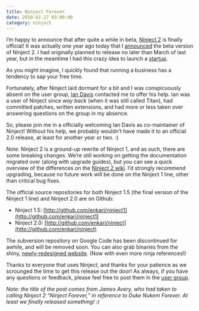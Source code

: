 ```yaml
---
title: Ninject Forever
date: 2010-02-27 03:00:00
category: ninject
---
```


I’m happy to announce that after quite a while in beta, [Ninject 2](http://ninject.org/) is finally official! It was actually one year ago today that I [announced](http://kohari.org/2009/02/25/ninject-2-reaches-beta/) the beta version of Ninject 2. I had originally planned to release no later than March of last year, but in the meantime I had this crazy idea to launch a [startup](http://agilezen.com/).

As you might imagine, I quickly found that running a business has a tendency to sap your free time.

Fortunately, after Ninject laid dormant for a bit and I was conspicuously absent on the user group, [Ian Davis](http://innovatian.com/) contacted me to offer his help. Ian was a user of Ninject since _way back_ (when it was still called Titan), had committed patches, written extensions, and had more or less taken over answering questions on the group in my absence.

So, please join me in a officially welcoming Ian Davis as co-maintainer of Ninject! Without his help, we probably wouldn’t have made it to an official 2.0 release, at least for another year or two. :)

Note: Ninject 2 is a ground-up rewrite of Ninject 1, and as such, there are some breaking changes. We’re still working on getting the documentation migrated over (along with upgrade guides), but you can see a quick overview of the differences on the [Ninject 2 wiki](http://wiki.github.com/enkari/ninject/changes-in-ninject-2). I’d strongly recommend upgrading, because no future work will be done on the Ninject 1 line, other than critical bug fixes.

The official source repositories for both Ninject 1.5 (the final version of the Ninject 1 line) and Ninject 2.0 are on Github:

* Ninject 1.5: [http://github.com/enkari/ninject1](http://github.com/enkari/ninject1)
* Ninject 2.0: [http://github.com/enkari/ninject](http://github.com/enkari/ninject)  

The subversion repository on Google Code has been discontinued for awhile, and will be removed soon. You can also grab binaries from the shiny, [newly-redesigned website](http://ninject.org/). (Now with even more ninja references!)

Thanks to everyone that uses Ninject, and thanks for your patience as we scrounged the time to get this release out the door! As always, if you have any questions or feedback, please feel free to post them in the [user group](http://groups.google.com/group/ninject).

_Note: the title of the post comes from James Avery, who had taken to calling Ninject 2 “Ninject Forever,” in reference to Duke Nukem Forever. At least we finally released something! :)_
